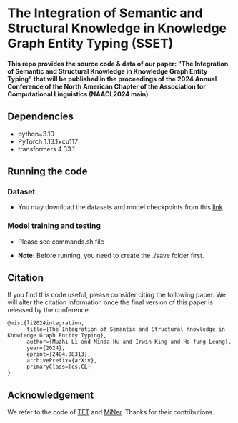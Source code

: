 # The Integration of Semantic and Structural Knowledge in Knowledge Graph Entity Typing (SSET)
#### This repo provides the source code & data of our paper: "The Integration of Semantic and Structural Knowledge in Knowledge Graph Entity Typing" that will be published in the proceedings of the 2024 Annual Conference of the North American Chapter of the Association for Computational Linguistics (NAACL2024 main)

## Dependencies
* python=3.10
* PyTorch 1.13.1+cu117
* transformers 4.33.1

## Running the code
### Dataset
* You may download the datasets and model checkpoints from this [link](https://drive.google.com/drive/folders/1kUwUkf80Ved9IJ0k_Njd1PX5a5JvAo7_?usp=sharing).

### Model training and testing
* Please see commands.sh file


* **Note:** Before running, you need to create the ./save folder first.

## Citation
If you find this code useful, please consider citing the following paper.
We will alter the citation information once the final version of this paper is released by the conference. 
```
@misc{li2024integration,
      title={The Integration of Semantic and Structural Knowledge in Knowledge Graph Entity Typing}, 
      author={Muzhi Li and Minda Hu and Irwin King and Ho-fung Leung},
      year={2024},
      eprint={2404.08313},
      archivePrefix={arXiv},
      primaryClass={cs.CL}
}
```

## Acknowledgement
We refer to the code of [TET](https://github.com/zhiweihu1103/ET-TET) and [MiNer](https://github.com/jinzhuoran/MiNer/). Thanks for their contributions.
